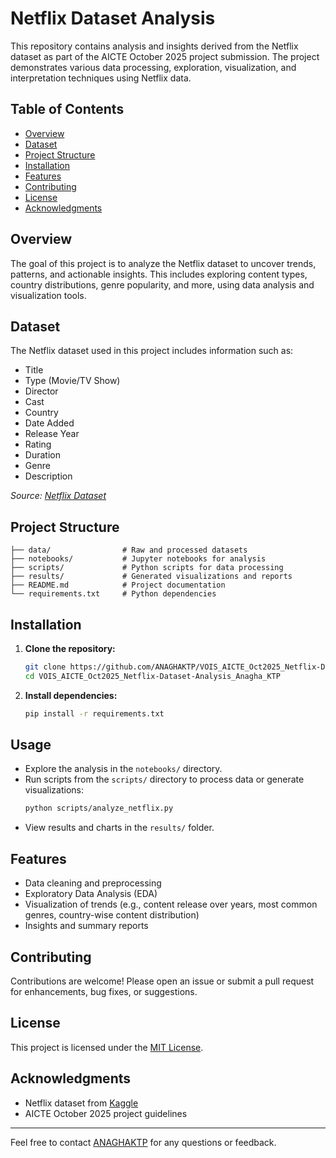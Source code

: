 # Netflix Dataset Analysis

This repository contains analysis and insights derived from the Netflix dataset as part of the AICTE October 2025 project submission. The project demonstrates various data processing, exploration, visualization, and interpretation techniques using Netflix data.

## Table of Contents

- [Overview](#overview)
- [Dataset](#dataset)
- [Project Structure](#project-structure)
- [Installation](#installation)
- [Features](#features)
- [Contributing](#contributing)
- [License](#license)
- [Acknowledgments](#acknowledgments)

## Overview

The goal of this project is to analyze the Netflix dataset to uncover trends, patterns, and actionable insights. This includes exploring content types, country distributions, genre popularity, and more, using data analysis and visualization tools.

## Dataset

The Netflix dataset used in this project includes information such as:
- Title
- Type (Movie/TV Show)
- Director
- Cast
- Country
- Date Added
- Release Year
- Rating
- Duration
- Genre
- Description

_Source: [Netflix Dataset](https://github.com/ANAGHAKTP/VOIS_AICTE_Oct2025_Netflix-Dataset-Analysis_Anagha_KTP/blob/main/Netflix%20Dataset.csv)_

## Project Structure

```
├── data/                # Raw and processed datasets
├── notebooks/           # Jupyter notebooks for analysis
├── scripts/             # Python scripts for data processing
├── results/             # Generated visualizations and reports
├── README.md            # Project documentation
└── requirements.txt     # Python dependencies
```

## Installation

1. **Clone the repository:**
   ```bash
   git clone https://github.com/ANAGHAKTP/VOIS_AICTE_Oct2025_Netflix-Dataset-Analysis_Anagha_KTP.git
   cd VOIS_AICTE_Oct2025_Netflix-Dataset-Analysis_Anagha_KTP
   ```

2. **Install dependencies:**
   ```bash
   pip install -r requirements.txt
   ```

## Usage

- Explore the analysis in the `notebooks/` directory.
- Run scripts from the `scripts/` directory to process data or generate visualizations:
  ```bash
  python scripts/analyze_netflix.py
  ```
- View results and charts in the `results/` folder.

## Features

- Data cleaning and preprocessing
- Exploratory Data Analysis (EDA)
- Visualization of trends (e.g., content release over years, most common genres, country-wise content distribution)
- Insights and summary reports

## Contributing

Contributions are welcome! Please open an issue or submit a pull request for enhancements, bug fixes, or suggestions.

## License

This project is licensed under the [MIT License](LICENSE).

## Acknowledgments

- Netflix dataset from [Kaggle](https://www.kaggle.com/datasets/shivamb/netflix-shows)
- AICTE October 2025 project guidelines

---

Feel free to contact [ANAGHAKTP](https://github.com/ANAGHAKTP) for any questions or feedback.
